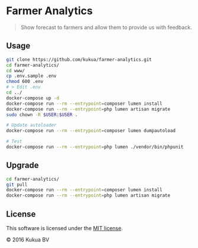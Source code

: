 # Farmer Analytics

> Show forecast to farmers and allow them to provide us with feedback.

## Usage

```bash
git clone https://github.com/kukua/farmer-analytics.git
cd farmer-analytics/
cd www/
cp .env.sample .env
chmod 600 .env
# > Edit .env
cd ../
docker-compose up -d
docker-compose run --rm --entrypoint=composer lumen install
docker-compose run --rm --entrypoint=php lumen artisan migrate
sudo chown -R $USER:$USER .

# Update autoloader
docker-compose run --rm --entrypoint=composer lumen dumpautoload

# Test
docker-compose run --rm --entrypoint=php lumen ./vendor/bin/phpunit
```

## Upgrade

```bash
cd farmer-analytics/
git pull
docker-compose run --rm --entrypoint=composer lumen install
docker-compose run --rm --entrypoint=php lumen artisan migrate
```

## License

This software is licensed under the [MIT license](https://github.com/kukua/farmer-analytics/blob/master/LICENSE).

© 2016 Kukua BV
